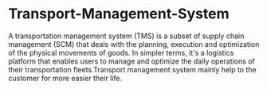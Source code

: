 # Transport-Management-System
A transportation management system (TMS) is a subset of supply chain management (SCM) that deals with the planning, execution and optimization of the physical movements of goods. In simpler terms, it's a logistics platform that enables users to manage and optimize the daily operations of their transportation fleets.Transport management system mainly help to the customer for more easier their life.
